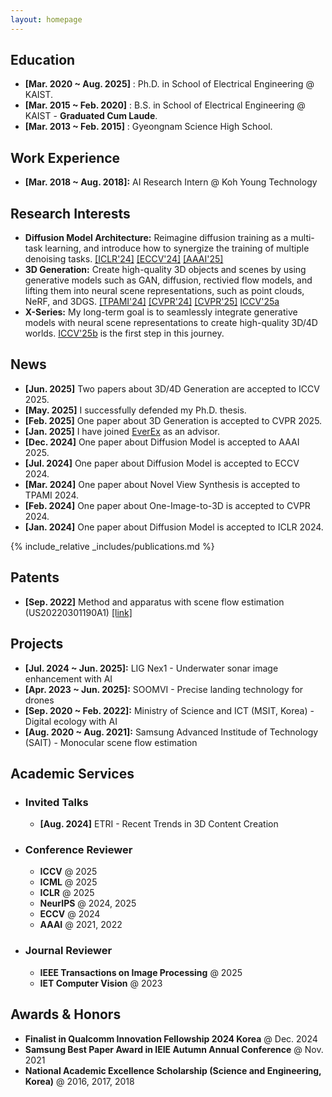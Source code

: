 ```yaml
---
layout: homepage
---
```


## Education

* **[Mar. 2020 ~ Aug. 2025]** : Ph.D. in School of Electrical Engineering @ KAIST.
* **[Mar. 2015 ~ Feb. 2020]** : B.S. in School of Electrical Engineering @ KAIST - **Graduated Cum Laude**.
* **[Mar. 2013 ~ Feb. 2015]** : Gyeongnam Science High School.

## Work Experience

* **[Mar. 2018 ~ Aug. 2018]:** AI Research Intern @ Koh Young Technology

## Research Interests

* **Diffusion Model Architecture:** Reimagine diffusion training as a multi-task learning, and introduce how to 
synergize the training of multiple denoising tasks. [[ICLR'24]](https://byeongjun-park.github.io/DTR/)
[[ECCV'24]](https://byeongjun-park.github.io/Switch-DiT/) [[AAAI'25]](https://sangminwoo.github.io/DMP/)
* **3D Generation:** Create high-quality 3D objects and scenes by using generative models such as GAN, diffusion, rectivied flow models, 
and lifting them into neural scene representations, such as point clouds, NeRF, and 3DGS. [[TPAMI'24]](https://ieeexplore.ieee.org/document/10475596)
[[CVPR'24]](https://byeongjun-park.github.io/HarmonyView/) [[CVPR'25]](https://gohyojun15.github.io/SplatFlow/) [ICCV'25a](https://gohyojun15.github.io/VideoRFSplat/)
* **X-Series:** My long-term goal is to seamlessly integrate generative models with neural scene representations to create high-quality 3D/4D worlds.  [ICCV'25b](https://byeongjun-park.github.io/SteerX/) is the first step in this journey.

## News

* **[Jun. 2025]** Two papers about 3D/4D Generation are accepted to ICCV 2025.
* **[May. 2025]** I successfully defended my Ph.D. thesis.
* **[Feb. 2025]** One paper about 3D Generation is accepted to CVPR 2025.
* **[Jan. 2025]** I have joined [EverEx](https://everex.kr/en) as an advisor.
* **[Dec. 2024]** One paper about Diffusion Model is accepted to AAAI 2025.
* **[Jul. 2024]** One paper about Diffusion Model is accepted to ECCV 2024.
* **[Mar. 2024]** One paper about Novel View Synthesis is accepted to TPAMI 2024.
* **[Feb. 2024]** One paper about One-Image-to-3D is accepted to CVPR 2024.
* **[Jan. 2024]** One paper about Diffusion Model is accepted to ICLR 2024.

{% include_relative _includes/publications.md %}

## Patents

* **[Sep. 2022]** Method and apparatus with scene flow estimation (US20220301190A1) [[link]](https://patents.google.com/patent/US20220301190A1/en)

## Projects

* **[Jul. 2024 ~ Jun. 2025]:** LIG Nex1 - Underwater sonar image enhancement with AI
* **[Apr. 2023 ~ Jun. 2025]:** SOOMVI - Precise landing technology for drones  
* **[Sep. 2020 ~ Feb. 2022]:** Ministry of Science and ICT (MSIT, Korea) - Digital ecology with AI
* **[Aug. 2020 ~ Aug. 2021]:** Samsung Advanced Institude of Technology (SAIT) - Monocular scene flow estimation

## Academic Services

* ### Invited Talks
  *  **[Aug. 2024]** ETRI - Recent Trends in 3D Content Creation

* ### Conference Reviewer
  
  * **ICCV** @ 2025
  * **ICML** @ 2025
  * **ICLR** @ 2025
  * **NeurIPS** @ 2024, 2025
  * **ECCV** @ 2024  
  * **AAAI** @ 2021, 2022

* ### Journal Reviewer
    * **IEEE Transactions on Image Processing** @ 2025
    * **IET Computer Vision** @ 2023

## Awards & Honors
* **Finalist in Qualcomm Innovation Fellowship 2024 Korea** @ Dec. 2024
* **Samsung Best Paper Award in IEIE Autumn Annual Conference** @ Nov. 2021
* **National Academic Excellence Scholarship (Science and Engineering, Korea)** @ 2016, 2017, 2018 